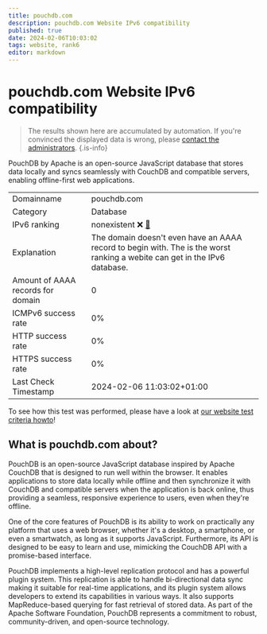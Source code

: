 ```yaml
---
title: pouchdb.com
description: pouchdb.com Website IPv6 compatibility
published: true
date: 2024-02-06T10:03:02
tags: website, rank6
editor: markdown
---
```


# pouchdb.com Website IPv6 compatibility

> The results shown here are accumulated by automation. If you're convinced the displayed data is wrong, please [contact the administrators](/howto/chat). 
{.is-info}

PouchDB by Apache is an open-source JavaScript database that stores data locally and syncs seamlessly with CouchDB and compatible servers, enabling offline-first web applications.


|   |   |
| - | - |
| Domainname | pouchdb.com
| Category | Database |
| IPv6 ranking | nonexistent :x: [🔗](/howto/ranking) |
| Explanation | The domain doesn't even have an AAAA record to begin with. The is the worst ranking a webite can get in the IPv6 database. |
| Amount of AAAA records for domain | 0 |
| ICMPv6 success rate | 0%|
| HTTP success rate | 0% |
| HTTPS success rate | 0% |
| Last Check Timestamp | 2024-02-06 11:03:02+01:00 |

To see how this test was performed, please have a look at [our website test criteria howto](/howto/testcriteria/website)!


## What is pouchdb.com about?
PouchDB is an open-source JavaScript database inspired by Apache CouchDB that is designed to run well within the browser. It enables applications to store data locally while offline and then synchronize it with CouchDB and compatible servers when the application is back online, thus providing a seamless, responsive experience to users, even when they're offline.

One of the core features of PouchDB is its ability to work on practically any platform that uses a web browser, whether it's a desktop, a smartphone, or even a smartwatch, as long as it supports JavaScript. Furthermore, its API is designed to be easy to learn and use, mimicking the CouchDB API with a promise-based interface.

PouchDB implements a high-level replication protocol and has a powerful plugin system. This replication is able to handle bi-directional data sync making it suitable for real-time applications, and its plugin system allows developers to extend its capabilities in various ways. It also supports MapReduce-based querying for fast retrieval of stored data. As part of the Apache Software Foundation, PouchDB represents a commitment to robust, community-driven, and open-source technology.


